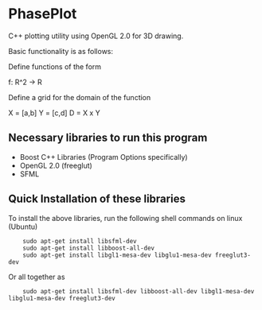 # PhasePlot
C++ plotting utility using OpenGL 2.0 for 3D drawing.

Basic functionality is as follows:

Define functions of the form 

f: R^2 -> R

Define a grid for the domain of the function

X = [a,b]
Y = [c,d]
D = X x Y


## Necessary libraries to run this program
- Boost C++ Libraries (Program Options specifically)
- OpenGL 2.0 (freeglut)
- SFML 

## Quick Installation of these libraries
To install the above libraries, run the following shell commands on linux (Ubuntu)

```
    sudo apt-get install libsfml-dev
    sudo apt-get install libboost-all-dev
    sudo apt-get install libgl1-mesa-dev libglu1-mesa-dev freeglut3-dev
```
Or all together as

```
    sudo apt-get install libsfml-dev libboost-all-dev libgl1-mesa-dev libglu1-mesa-dev freeglut3-dev


```
